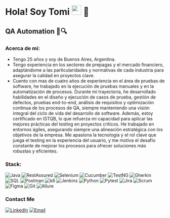 <h1>Hola! Soy Tomi <img src="https://raw.githubusercontent.com/iampavangandhi/iampavangandhi/master/gifs/Hi.gif" width="30px"> 🚀</h1>
<h2>QA Automation 🐞🔍</h2>

### Acerca de mi: 
- Tengo 25 años y soy de Buenos Aires, Argentina.
- Tengo experiencia en los sectores de prepagas y el mercado financiero, adaptándome a las particularidades y normativas de cada industria para asegurar la calidad en proyectos clave.
- Cuento con mas de cuatro años de experiencia en el área de pruebas de software, he trabajado en la ejecución de pruebas manuales y en la automatización de procesos. Durante mi trayectoria, he desarrollado habilidades en el diseño y ejecución de casos de prueba, gestión de defectos, pruebas end-to-end, análisis de requisitos y optimización continua de los procesos de QA, siempre manteniendo una visión integral del ciclo de vida del desarrollo de software. Además, estoy certificado en ISTQB, lo que refuerza mi capacidad para aplicar las mejores prácticas del testing en proyectos críticos. He trabajado en entornos ágiles, asegurando siempre una alineación estratégica con los objetivos de la empresa. Me apasiona la tecnología y el rol clave que juega el testing en la experiencia del usuario, y me motiva el desafío constante de mejorar los procesos para ofrecer soluciones más robustas y eficientes.

### Stack:

  ![Java](https://img.shields.io/badge/-Java-333333?style=flat&logo=java)
  ![RestAssured](https://img.shields.io/badge/-RestAssured-333333?style=flat&logo=restassured)
  ![Selenium](https://img.shields.io/badge/-Selenium-333333?style=flat&logo=selenium)
  ![Cucumber](https://img.shields.io/badge/-Cucumber-333333?style=flat&logo=cucumber)
  ![TestNG](https://img.shields.io/badge/-TestNG-333333?style=flat&logo=testng)
  ![Gherkin](https://img.shields.io/badge/-Gherkin-333333?style=flat&logo=cucumber)
  ![SQL](https://img.shields.io/badge/-SQL-333333?style=flat&logo=postgresql)
  ![Postman](https://img.shields.io/badge/-Postman-333333?style=flat&logo=postman)
  ![k6](https://img.shields.io/badge/-k6-333333?style=flat&logo=k6)
  ![Jenkins](https://img.shields.io/badge/-Jenkins-333333?style=flat&logo=jenkins)
  ![Python](https://img.shields.io/badge/-Python-333333?style=flat&logo=python)
  ![Pytest](https://img.shields.io/badge/-Pytest-333333?style=flat&logo=pytest)
  ![Jira](https://img.shields.io/badge/-Jira-333333?style=flat&logo=jira)
  ![Scrum](https://img.shields.io/badge/-Scrum-333333?style=flat&logo=scrum)
  ![Figma](https://img.shields.io/badge/-Figma-333333?style=flat&logo=figma)
  ![Git](https://img.shields.io/badge/-Git-333333?style=flat&logo=git)
  ![Allure](https://img.shields.io/badge/-Allure-333333?style=flat&logo=allure)
  
### Contact Me
<a href="https://www.linkedin.com/in/tomasemilianozarate99/"><img alt="LinkedIn" src="https://img.shields.io/badge/LinkedIn-Tomas%20Emiliano%20Zarate-blue?style=flat-square&logo=linkedin"></a>
<a href="zaratetomas99@gmail.com"><img alt="Email" src="https://img.shields.io/badge/Gmail-zaratetomas99@gmail.com-blue?style=flat-square&logo=gmail"></a>
